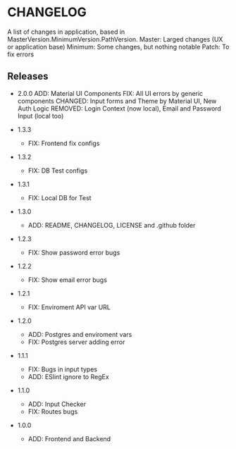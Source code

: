 # CHANGELOG

A list of changes in application, based in MasterVersion.MinimumVersion.PathVersion.
Master: Larged changes (UX or application base)
Minimum: Some changes, but nothing notable
Patch: To fix errors

## Releases

- 2.0.0
    ADD: Material UI Components
    FIX: All UI errors by generic components
    CHANGED: Input forms and Theme by Material UI, New Auth Logic
    REMOVED: Login Context (now local), Email and Password Input (local too)

- 1.3.3
    - FIX: Frontend fix configs

- 1.3.2
    - FIX: DB Test configs

- 1.3.1
    - FIX: Local DB for Test

- 1.3.0
    - ADD: README, CHANGELOG, LICENSE and .github folder

- 1.2.3
    - FIX: Show password error bugs

- 1.2.2
    - FIX: Show email error bugs

- 1.2.1
    - FIX: Enviroment API var URL

- 1.2.0
    - ADD: Postgres and enviroment vars
    - FIX: Postgres server adding error

- 1.1.1
    - FIX: Bugs in input types
    - ADD: ESlint ignore to RegEx

- 1.1.0
    - ADD: Input Checker
    - FIX: Routes bugs

- 1.0.0
    - ADD: Frontend and Backend 